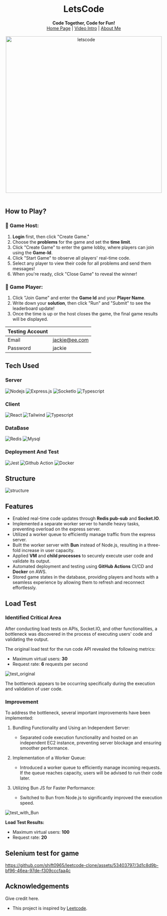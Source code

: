 <div align="center">
  <br>
  <h1>LetsCode</h1>
  <strong>Code Together, Code for Fun!</strong>
  <div align="center">
    <a href="https://letscode.courater.com/">Home Page</a> |
    <a href="https://drive.google.com/file/d/1mEXF2dGyqi4U4Kx2WkBKsURcxzXcRzSY/view?usp=sharing">Video Intro</a> |
    <a href="https://shift0965.github.io/portfolio/">About Me</a>
    <br>
    <br>
    <img width="500" alt="letscode" src="https://github.com/shift0965/leetcode-clone/assets/53403797/b32f6601-5003-491a-8a67-3cf1f4f34db4">
</div>
</div>
<br>

## How to Play?


### 👑 Game Host:

1. **Login** first, then click "Create Game."
2. Choose the **problems** for the game and set the **time limit**.
3. Click "Create Game" to enter the game lobby, where players can join using the **Game-Id**.
4. Click "Start Game" to observe all players' real-time code.
5. Select any player to view their code for all problems and send them messages!
6. When you're ready, click "Close Game" to reveal the winner!

### 🥳 Game Player:

1. Click "Join Game" and enter the **Game Id** and your **Player Name**.
2. Write down your **solution**, then click "Run" and "Submit" to see the leaderboard update!
3. Once the time is up or the host closes the game, the final game results will be displayed.

| Testing Account |               |
| --------------- | ------------- |
| Email           | jackie@ee.com |
| Password        | jackie        |

## Tech Used

### Server

![Nodejs](https://img.shields.io/badge/Nodejs-3C873A?style=for-the-badge&labelColor=black&logo=node.js&logoColor=3C873A)
![Express.js](https://img.shields.io/badge/Express.js-000000?style=for-the-badge&logo=express&logoColor=white)
![SocketIo](https://img.shields.io/badge/Socket.io-010101?&style=for-the-badge&logo=Socket.io&logoColor=white)
![Typescript](https://img.shields.io/badge/Typescript-007acc?style=for-the-badge&labelColor=black&logo=typescript&logoColor=007acc)<br/>

### Client

![React](https://img.shields.io/badge/-React-61DBFB?style=for-the-badge&labelColor=black&logo=react&logoColor=61DBFB)
![Tailwind](https://img.shields.io/badge/Tailwind_CSS-092749?style=for-the-badge&logo=tailwindcss&logoColor=06B6D4&labelColor=000000)
![Typescript](https://img.shields.io/badge/Typescript-007acc?style=for-the-badge&labelColor=black&logo=typescript&logoColor=007acc)

### DataBase

![Redis](https://img.shields.io/badge/redis-%23DD0031.svg?&style=for-the-badge&logo=redis&logoColor=white)
![Mysql](https://img.shields.io/badge/MySQL-005C84?style=for-the-badge&logo=mysql&logoColor=white)

### Deployment And Test

![Jest](https://img.shields.io/badge/Jest-C21325?style=for-the-badge&logo=jest&logoColor=white)
![Github Action](https://img.shields.io/badge/GitHub_Actions-2088FF?style=for-the-badge&logo=github-actions&logoColor=white)
![Docker](https://img.shields.io/badge/Docker-2CA5E0?style=for-the-badge&logo=docker&logoColor=white)

## Structure

![structure](https://github.com/shift0965/leetcode-clone/assets/53403797/89487b94-eb4c-4caf-977c-74b9b5a6f018)


## Features

- Enabled real-time code updates through **Redis pub-sub** and **Socket.IO**.
- Implemented a separate worker server to handle heavy tasks, preventing overload on the express server.
- Utilized a worker queue to efficiently manage traffic from the express server.
- Built the worker server with **Bun** instead of Node.js, resulting in a three-fold increase in user capacity.
- Applied **VM** and **child processes** to securely execute user code and validate its output.
- Automated deployment and testing using **GitHub Actions** CI/CD and **Docker** on AWS.
- Stored game states in the database, providing players and hosts with a seamless experience by allowing them to refresh and reconnect effortlessly.

## Load Test

### Identified Critical Area

After conducting load tests on APIs, Socket.IO, and other functionalities, a bottleneck was discovered in the process of executing users' code and validating the output.

The original load test for the run code API revealed the following metrics:

- Maximum virtual users: **30**
- Request rate: **6** requests per second

![test_original](https://github.com/shift0965/leetcode-clone/assets/53403797/efb8061f-3a2c-4459-b2df-972039b42442)


The bottleneck appears to be occurring specifically during the execution and validation of user code.

### Improvement

To address the bottleneck, several important improvements have been implemented:

1. Bundling Functionality and Using an Independent Server:

   - Separated code execution functionality and hosted on an independent EC2 instance, preventing server blockage and ensuring smoother performance.

2. Implementation of a Worker Queue:

   - Introduced a worker queue to efficiently manage incoming requests. If the queue reaches capacity, users will be advised to run their code later.

3. Utilizing Bun JS for Faster Performance:
   - Switched to Bun from Node.js to significantly improved the execution speed.

![test_with_Bun](https://github.com/shift0965/leetcode-clone/assets/53403797/1019e697-a4a1-4970-8fc0-9df84324fe61)


**Load Test Results:**

- Maximum virtual users: **100**
- Request rate: **20**

## Selenium test for game



https://github.com/shift0965/leetcode-clone/assets/53403797/3d1c8d9b-bf96-46ea-97de-f309cccfaa4c



## Acknowledgements

Give credit here.

- This project is inspired by [Leetcode](https://leetcode.com/problemset/all/).
